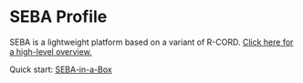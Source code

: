 # SEBA Profile

SEBA is a lightweight platform based on a variant of R-CORD.
[Click here for a high-level overview.](https://www.opennetworking.org/seba/)

Quick start: [SEBA-in-a-Box](siab.md)
